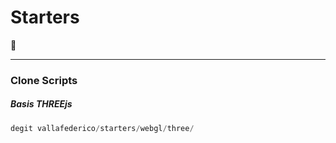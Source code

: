 # Starters

👀

---

### Clone Scripts

##### Basis THREEjs

```JavaScript
degit vallafederico/starters/webgl/three/
```
